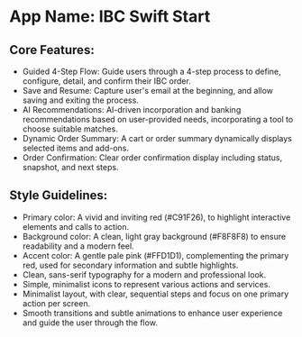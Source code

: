 # **App Name**: IBC Swift Start

## Core Features:

- Guided 4-Step Flow: Guide users through a 4-step process to define, configure, detail, and confirm their IBC order.
- Save and Resume: Capture user's email at the beginning, and allow saving and exiting the process.
- AI Recommendations: AI-driven incorporation and banking recommendations based on user-provided needs, incorporating a tool to choose suitable matches.
- Dynamic Order Summary: A cart or order summary dynamically displays selected items and add-ons.
- Order Confirmation: Clear order confirmation display including status, snapshot, and next steps.

## Style Guidelines:

- Primary color: A vivid and inviting red (#C91F26), to highlight interactive elements and calls to action.
- Background color: A clean, light gray background (#F8F8F8) to ensure readability and a modern feel.
- Accent color: A gentle pale pink (#FFD1D1), complementing the primary red, used for secondary information and subtle highlights.
- Clean, sans-serif typography for a modern and professional look.
- Simple, minimalist icons to represent various actions and services.
- Minimalist layout, with clear, sequential steps and focus on one primary action per screen.
- Smooth transitions and subtle animations to enhance user experience and guide the user through the flow.